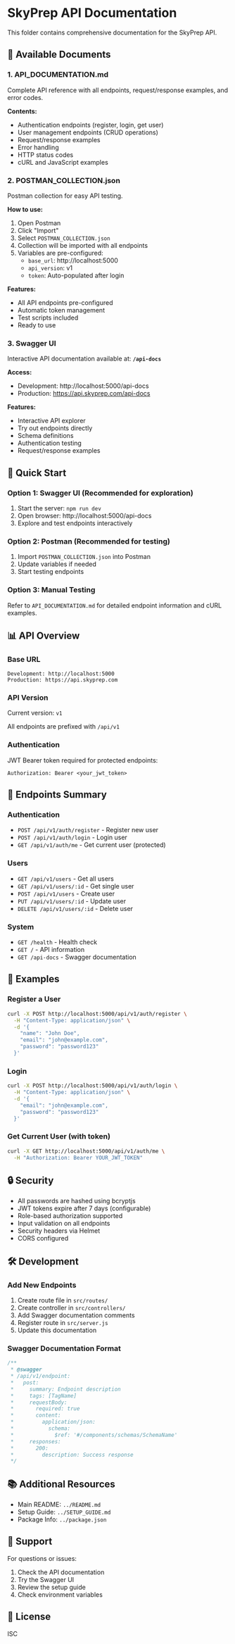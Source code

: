 # SkyPrep API Documentation

This folder contains comprehensive documentation for the SkyPrep API.

## 📄 Available Documents

### 1. API_DOCUMENTATION.md
Complete API reference with all endpoints, request/response examples, and error codes.

**Contents:**
- Authentication endpoints (register, login, get user)
- User management endpoints (CRUD operations)
- Request/response examples
- Error handling
- HTTP status codes
- cURL and JavaScript examples

### 2. POSTMAN_COLLECTION.json
Postman collection for easy API testing.

**How to use:**
1. Open Postman
2. Click "Import"
3. Select `POSTMAN_COLLECTION.json`
4. Collection will be imported with all endpoints
5. Variables are pre-configured:
   - `base_url`: http://localhost:5000
   - `api_version`: v1
   - `token`: Auto-populated after login

**Features:**
- All API endpoints pre-configured
- Automatic token management
- Test scripts included
- Ready to use

### 3. Swagger UI
Interactive API documentation available at: **`/api-docs`**

**Access:**
- Development: http://localhost:5000/api-docs
- Production: https://api.skyprep.com/api-docs

**Features:**
- Interactive API explorer
- Try out endpoints directly
- Schema definitions
- Authentication testing
- Request/response examples

## 🚀 Quick Start

### Option 1: Swagger UI (Recommended for exploration)
1. Start the server: `npm run dev`
2. Open browser: http://localhost:5000/api-docs
3. Explore and test endpoints interactively

### Option 2: Postman (Recommended for testing)
1. Import `POSTMAN_COLLECTION.json` into Postman
2. Update variables if needed
3. Start testing endpoints

### Option 3: Manual Testing
Refer to `API_DOCUMENTATION.md` for detailed endpoint information and cURL examples.

## 📊 API Overview

### Base URL
```
Development: http://localhost:5000
Production: https://api.skyprep.com
```

### API Version
Current version: `v1`

All endpoints are prefixed with `/api/v1`

### Authentication
JWT Bearer token required for protected endpoints:
```
Authorization: Bearer <your_jwt_token>
```

## 🔗 Endpoints Summary

### Authentication
- `POST /api/v1/auth/register` - Register new user
- `POST /api/v1/auth/login` - Login user
- `GET /api/v1/auth/me` - Get current user (protected)

### Users
- `GET /api/v1/users` - Get all users
- `GET /api/v1/users/:id` - Get single user
- `POST /api/v1/users` - Create user
- `PUT /api/v1/users/:id` - Update user
- `DELETE /api/v1/users/:id` - Delete user

### System
- `GET /health` - Health check
- `GET /` - API information
- `GET /api-docs` - Swagger documentation

## 📝 Examples

### Register a User
```bash
curl -X POST http://localhost:5000/api/v1/auth/register \
  -H "Content-Type: application/json" \
  -d '{
    "name": "John Doe",
    "email": "john@example.com",
    "password": "password123"
  }'
```

### Login
```bash
curl -X POST http://localhost:5000/api/v1/auth/login \
  -H "Content-Type: application/json" \
  -d '{
    "email": "john@example.com",
    "password": "password123"
  }'
```

### Get Current User (with token)
```bash
curl -X GET http://localhost:5000/api/v1/auth/me \
  -H "Authorization: Bearer YOUR_JWT_TOKEN"
```

## 🔒 Security

- All passwords are hashed using bcryptjs
- JWT tokens expire after 7 days (configurable)
- Role-based authorization supported
- Input validation on all endpoints
- Security headers via Helmet
- CORS configured

## 🛠️ Development

### Add New Endpoints
1. Create route file in `src/routes/`
2. Create controller in `src/controllers/`
3. Add Swagger documentation comments
4. Register route in `src/server.js`
5. Update this documentation

### Swagger Documentation Format
```javascript
/**
 * @swagger
 * /api/v1/endpoint:
 *   post:
 *     summary: Endpoint description
 *     tags: [TagName]
 *     requestBody:
 *       required: true
 *       content:
 *         application/json:
 *           schema:
 *             $ref: '#/components/schemas/SchemaName'
 *     responses:
 *       200:
 *         description: Success response
 */
```

## 📚 Additional Resources

- Main README: `../README.md`
- Setup Guide: `../SETUP_GUIDE.md`
- Package Info: `../package.json`

## 🤝 Support

For questions or issues:
1. Check the API documentation
2. Try the Swagger UI
3. Review the setup guide
4. Check environment variables

## 📄 License

ISC





